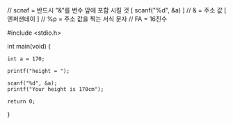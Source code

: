 // scnaf = 반드시 "&"를 변수 앞에 포함 시킬 것 [ scanf("%d", &a) ]
// & = 주소 값 [ 엔퍼샌데이 ] 
// %p = 주소 값을 찍는 서식 문자
// FA = 16진수

#include <stdio.h>

int main(void) {
	
	int a = 170;
 
	printf("height = ");
 
	scanf("%d", &a);
	printf("Your height is 170cm");

	return 0;
}
